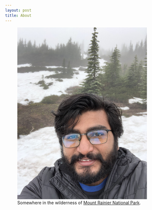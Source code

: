 ```yaml
---
layout: post
title: About
---
```



<figure>
  <img alt="Munai Das Udasin" src="/assets/images/IMG_4667.jpg"/>
  <figcaption>
    Somewhere in the wilderness of <a href="https://en.wikipedia.org/wiki/Mount_Rainier_National_Park">Mount Rainier National Park</a>.
  </figcaption>
</figure>
